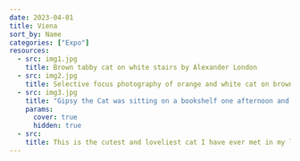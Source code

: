 ```yaml
---
date: 2023-04-01
title: Viena
sort_by: Name
categories: ["Expo"]
resources:
  - src: img1.jpg
    title: Brown tabby cat on white stairs by Alexander London
  - src: img2.jpg
    title: Selective focus photography of orange and white cat on brown table by Amber Kipp
  - src: img3.jpg
    title: "Gipsy the Cat was sitting on a bookshelf one afternoon and just stared right at me, kinda saying: “Will you take a picture already?”"
    params:
      cover: true
      hidden: true
  - src: 
    title: This is the cutest and loveliest cat I have ever met in my life. He is BU BU, a cat with 6 fingers, which is unusual, but in fact, smarter than any cat. He meows every time he sees me, and jumps to my bed and sits with me.
---
```


